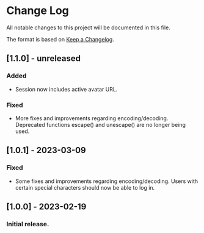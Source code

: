 # Change Log

All notable changes to this project will be documented in this file.

The format is based on [Keep a Changelog](http://keepachangelog.com/).

## [1.1.0] - unreleased

### Added

- Session now includes active avatar URL.

### Fixed

- More fixes and improvements regarding encoding/decoding. Deprecated functions escape() and unescape() are no longer being used.

## [1.0.1] - 2023-03-09

### Fixed

- Some fixes and improvements regarding encoding/decoding. Users with certain special characters should now be able to log in.

## [1.0.0] - 2023-02-19

### Initial release.
